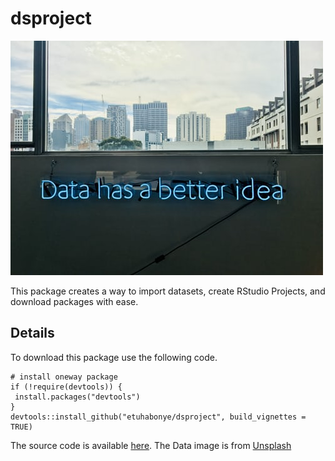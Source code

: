 # dsproject

![dsproject](databetteridea.png)

This package creates a way to import datasets, create RStudio Projects, and download packages with ease.

## Details

To download this package use the following code.

```
# install oneway package
if (!require(devtools)) {
 install.packages("devtools")
}
devtools::install_github("etuhabonye/dsproject", build_vignettes = TRUE)
```

The source code is available [here](https://github.com/etuhabonye/dsproject).
The Data image is from [Unsplash](https://unsplash.com/photos/1K6IQsQbizI)
